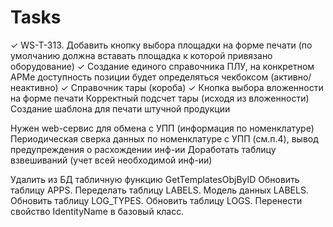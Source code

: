 # Tasks

✓ WS-T-313. Добавить кнопку выбора площадки на форме печати (по умолчанию должна вставать площадка к которой привязано оборудование)
✓ Создание единого справочника ПЛУ, на конкретном АРМе доступность позиции будет определяться чекбоксом (активно/неактивно)
✓ Справочник тары (короба)
✓ Кнопка выбора вложенности на форме печати
Корректный подсчет тары (исходя из вложенности)
Создание шаблона для печати штучной продукции

Нужен web-сервис для обмена с УПП (информация по номенклатуре)
Периодическая сверка данных по номенклатуре с УПП (см.п.4), вывод предупреждения о расхождении инф-ии
Доработать таблицу взвешиваний (учет всей необходимой инф-ии)

Удалить из БД табличную функцию GetTemplatesObjByID
Обновить таблицу APPS.
Переделать таблицу LABELS.
Модель данных LABELS.
Обновить таблицу LOG_TYPES.
Обновить таблицу LOGS.
Перенести свойство IdentityName в базовый класс.
